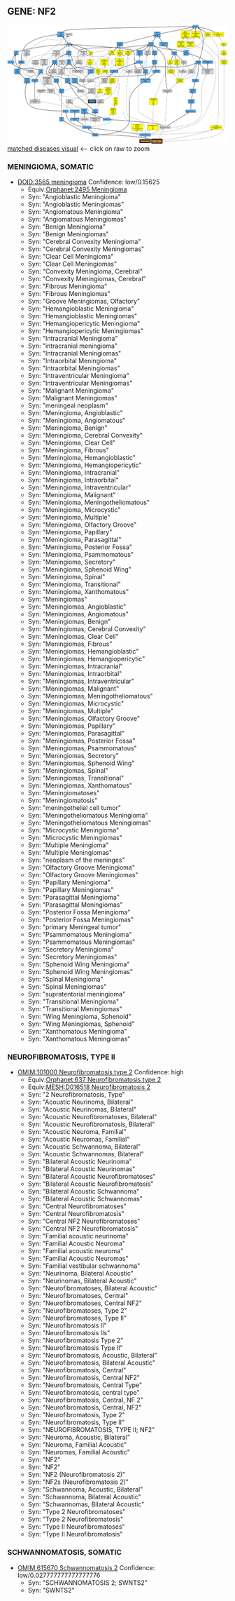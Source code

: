
## GENE: NF2

![image](NF2.png)
[matched diseases visual](NF2.png)  <-- click on raw to zoom


### MENINGIOMA, SOMATIC
 * [DOID:3565 meningioma](http://beta.monarchinitiative.org/disease/DOID:3565) Confidence: low/0.15625
    * Equiv:[Orphanet:2495 Meningioma](http://beta.monarchinitiative.org/disease/Orphanet:2495)
    * Syn: "Angioblastic Meningioma"
    * Syn: "Angioblastic Meningiomas"
    * Syn: "Angiomatous Meningioma"
    * Syn: "Angiomatous Meningiomas"
    * Syn: "Benign Meningioma"
    * Syn: "Benign Meningiomas"
    * Syn: "Cerebral Convexity Meningioma"
    * Syn: "Cerebral Convexity Meningiomas"
    * Syn: "Clear Cell Meningioma"
    * Syn: "Clear Cell Meningiomas"
    * Syn: "Convexity Meningioma, Cerebral"
    * Syn: "Convexity Meningiomas, Cerebral"
    * Syn: "Fibrous Meningioma"
    * Syn: "Fibrous Meningiomas"
    * Syn: "Groove Meningiomas, Olfactory"
    * Syn: "Hemangioblastic Meningioma"
    * Syn: "Hemangioblastic Meningiomas"
    * Syn: "Hemangiopericytic Meningioma"
    * Syn: "Hemangiopericytic Meningiomas"
    * Syn: "Intracranial Meningioma"
    * Syn: "intracranial meningioma"
    * Syn: "Intracranial Meningiomas"
    * Syn: "Intraorbital Meningioma"
    * Syn: "Intraorbital Meningiomas"
    * Syn: "Intraventricular Meningioma"
    * Syn: "Intraventricular Meningiomas"
    * Syn: "Malignant Meningioma"
    * Syn: "Malignant Meningiomas"
    * Syn: "meningeal neoplasm"
    * Syn: "Meningioma, Angioblastic"
    * Syn: "Meningioma, Angiomatous"
    * Syn: "Meningioma, Benign"
    * Syn: "Meningioma, Cerebral Convexity"
    * Syn: "Meningioma, Clear Cell"
    * Syn: "Meningioma, Fibrous"
    * Syn: "Meningioma, Hemangioblastic"
    * Syn: "Meningioma, Hemangiopericytic"
    * Syn: "Meningioma, Intracranial"
    * Syn: "Meningioma, Intraorbital"
    * Syn: "Meningioma, Intraventricular"
    * Syn: "Meningioma, Malignant"
    * Syn: "Meningioma, Meningotheliomatous"
    * Syn: "Meningioma, Microcystic"
    * Syn: "Meningioma, Multiple"
    * Syn: "Meningioma, Olfactory Groove"
    * Syn: "Meningioma, Papillary"
    * Syn: "Meningioma, Parasagittal"
    * Syn: "Meningioma, Posterior Fossa"
    * Syn: "Meningioma, Psammomatous"
    * Syn: "Meningioma, Secretory"
    * Syn: "Meningioma, Sphenoid Wing"
    * Syn: "Meningioma, Spinal"
    * Syn: "Meningioma, Transitional"
    * Syn: "Meningioma, Xanthomatous"
    * Syn: "Meningiomas"
    * Syn: "Meningiomas, Angioblastic"
    * Syn: "Meningiomas, Angiomatous"
    * Syn: "Meningiomas, Benign"
    * Syn: "Meningiomas, Cerebral Convexity"
    * Syn: "Meningiomas, Clear Cell"
    * Syn: "Meningiomas, Fibrous"
    * Syn: "Meningiomas, Hemangioblastic"
    * Syn: "Meningiomas, Hemangiopericytic"
    * Syn: "Meningiomas, Intracranial"
    * Syn: "Meningiomas, Intraorbital"
    * Syn: "Meningiomas, Intraventricular"
    * Syn: "Meningiomas, Malignant"
    * Syn: "Meningiomas, Meningotheliomatous"
    * Syn: "Meningiomas, Microcystic"
    * Syn: "Meningiomas, Multiple"
    * Syn: "Meningiomas, Olfactory Groove"
    * Syn: "Meningiomas, Papillary"
    * Syn: "Meningiomas, Parasagittal"
    * Syn: "Meningiomas, Posterior Fossa"
    * Syn: "Meningiomas, Psammomatous"
    * Syn: "Meningiomas, Secretory"
    * Syn: "Meningiomas, Sphenoid Wing"
    * Syn: "Meningiomas, Spinal"
    * Syn: "Meningiomas, Transitional"
    * Syn: "Meningiomas, Xanthomatous"
    * Syn: "Meningiomatoses"
    * Syn: "Meningiomatosis"
    * Syn: "meningothelial cell tumor"
    * Syn: "Meningotheliomatous Meningioma"
    * Syn: "Meningotheliomatous Meningiomas"
    * Syn: "Microcystic Meningioma"
    * Syn: "Microcystic Meningiomas"
    * Syn: "Multiple Meningioma"
    * Syn: "Multiple Meningiomas"
    * Syn: "neoplasm of the meninges"
    * Syn: "Olfactory Groove Meningioma"
    * Syn: "Olfactory Groove Meningiomas"
    * Syn: "Papillary Meningioma"
    * Syn: "Papillary Meningiomas"
    * Syn: "Parasagittal Meningioma"
    * Syn: "Parasagittal Meningiomas"
    * Syn: "Posterior Fossa Meningioma"
    * Syn: "Posterior Fossa Meningiomas"
    * Syn: "primary Meningeal tumor"
    * Syn: "Psammomatous Meningioma"
    * Syn: "Psammomatous Meningiomas"
    * Syn: "Secretory Meningioma"
    * Syn: "Secretory Meningiomas"
    * Syn: "Sphenoid Wing Meningioma"
    * Syn: "Sphenoid Wing Meningiomas"
    * Syn: "Spinal Meningioma"
    * Syn: "Spinal Meningiomas"
    * Syn: "supratentorial meningioma"
    * Syn: "Transitional Meningioma"
    * Syn: "Transitional Meningiomas"
    * Syn: "Wing Meningioma, Sphenoid"
    * Syn: "Wing Meningiomas, Sphenoid"
    * Syn: "Xanthomatous Meningioma"
    * Syn: "Xanthomatous Meningiomas"

### NEUROFIBROMATOSIS, TYPE II
 * [OMIM:101000 Neurofibromatosis type 2](http://beta.monarchinitiative.org/disease/OMIM:101000) Confidence: high
    * Equiv:[Orphanet:637 Neurofibromatosis type 2](http://beta.monarchinitiative.org/disease/Orphanet:637)
    * Equiv:[MESH:D016518 Neurofibromatosis 2](http://beta.monarchinitiative.org/disease/MESH:D016518)
    * Syn: "2 Neurofibromatosis, Type"
    * Syn: "Acoustic Neurinoma, Bilateral"
    * Syn: "Acoustic Neurinomas, Bilateral"
    * Syn: "Acoustic Neurofibromatoses, Bilateral"
    * Syn: "Acoustic Neurofibromatosis, Bilateral"
    * Syn: "Acoustic Neuroma, Familial"
    * Syn: "Acoustic Neuromas, Familial"
    * Syn: "Acoustic Schwannoma, Bilateral"
    * Syn: "Acoustic Schwannomas, Bilateral"
    * Syn: "Bilateral Acoustic Neurinoma"
    * Syn: "Bilateral Acoustic Neurinomas"
    * Syn: "Bilateral Acoustic Neurofibromatoses"
    * Syn: "Bilateral Acoustic Neurofibromatosis"
    * Syn: "Bilateral Acoustic Schwannoma"
    * Syn: "Bilateral Acoustic Schwannomas"
    * Syn: "Central Neurofibromatoses"
    * Syn: "Central Neurofibromatosis"
    * Syn: "Central NF2 Neurofibromatoses"
    * Syn: "Central NF2 Neurofibromatosis"
    * Syn: "Familial acoustic neurinoma"
    * Syn: "Familial Acoustic Neuroma"
    * Syn: "Familial acoustic neuroma"
    * Syn: "Familial Acoustic Neuromas"
    * Syn: "Familial vestibular schwannoma"
    * Syn: "Neurinoma, Bilateral Acoustic"
    * Syn: "Neurinomas, Bilateral Acoustic"
    * Syn: "Neurofibromatoses, Bilateral Acoustic"
    * Syn: "Neurofibromatoses, Central"
    * Syn: "Neurofibromatoses, Central NF2"
    * Syn: "Neurofibromatoses, Type 2"
    * Syn: "Neurofibromatoses, Type II"
    * Syn: "Neurofibromatosis II"
    * Syn: "Neurofibromatosis IIs"
    * Syn: "Neurofibromatosis Type 2"
    * Syn: "Neurofibromatosis Type II"
    * Syn: "Neurofibromatosis, Acoustic, Bilateral"
    * Syn: "Neurofibromatosis, Bilateral Acoustic"
    * Syn: "Neurofibromatosis, Central"
    * Syn: "Neurofibromatosis, Central NF2"
    * Syn: "Neurofibromatosis, Central Type"
    * Syn: "Neurofibromatosis, central type"
    * Syn: "Neurofibromatosis, Central, NF 2"
    * Syn: "Neurofibromatosis, Central, NF2"
    * Syn: "Neurofibromatosis, Type 2"
    * Syn: "Neurofibromatosis, Type II"
    * Syn: "NEUROFIBROMATOSIS, TYPE II; NF2"
    * Syn: "Neuroma, Acoustic, Bilateral"
    * Syn: "Neuroma, Familial Acoustic"
    * Syn: "Neuromas, Familial Acoustic"
    * Syn: "NF2"
    * Syn: "NF2"
    * Syn: "NF2 (Neurofibromatosis 2)"
    * Syn: "NF2s (Neurofibromatosis 2)"
    * Syn: "Schwannoma, Acoustic, Bilateral"
    * Syn: "Schwannoma, Bilateral Acoustic"
    * Syn: "Schwannomas, Bilateral Acoustic"
    * Syn: "Type 2 Neurofibromatoses"
    * Syn: "Type 2 Neurofibromatosis"
    * Syn: "Type II Neurofibromatoses"
    * Syn: "Type II Neurofibromatosis"

### SCHWANNOMATOSIS, SOMATIC
 * [OMIM:615670 Schwannomatosis 2](http://beta.monarchinitiative.org/disease/OMIM:615670) Confidence: low/0.027777777777777776
    * Syn: "SCHWANNOMATOSIS 2; SWNTS2"
    * Syn: "SWNTS2"
